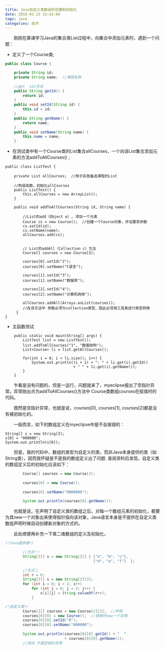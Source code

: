 ```yaml
---
title: Java自定义类数组的创建和初始化
date: 2019-03-23 15:42:04
tags: java
categories: 技术  
---
```


&emsp;&emsp;刚刚在慕课学习Java的集合类List过程中，向集合中添加元素时，遇到一个问题：

 - 定义了一个Course类;
 

```Java
public class Course {

	private String id;    
	private String name;  //课程名称
	
	//get  set方法
	public String getId() {
		return id;
	}
	public void setId(String id) {
		this.id = id;
	}
	public String getName() {
		return name;
	}
	public void setName(String name) {
		this.name = name;
	}
```

 - 在测试类中有一个Course类的List集合allCourses，一个向该List集合添加元素的方法addToAllCourses() ;
 

```
public class ListTest {  

	private List allCourses;  //用于存放备选课程的List
	
	//构造函数，初始化allCourses
	public ListTest() {  		
		this.allCourses = new ArrayList();
	}

    public void addToAllCourses(String id, String name) {
		
		//List的add（Object e）, 添加一个元素
		Course cs = new Course();  //创建一个Course对象，并设置其参数
		cs.setId(id);   
		cs.setName(name);
		allCourses.add(cs);	
	
		
		// List的addAll（Collection c）方法		
		Course[] courses = new Course[3];
		
		courses[0].setId("2");
		courses[0].setName("C语言");
		
		courses[1].setId("3");
		courses[1].setName("数据库");
		
		courses[2].setId("4");
		courses[2].setName("计算机网络");
		
	    allCourses.addAll(Arrays.asList(courses));  
	    //在该方法中 参数必须为collection类型，因此必须用工具类进行类型转换
     }	
}
```

 - 主函数测试

```
	public static void main(String[] args) {
		ListTest list = new ListTest();
		list.addToAllCourses("1", "数据结构");
		List<Course> li = list.getAllCourses();
       
		for(int i = 0; i < li.size(); i++) {
			System.out.println((i + 1) + ": " + li.get(i).getId() 
			                   + " " + li.get(i).getName());
		}
	}
```
&emsp;&emsp;乍看是没有问题的，但是一运行，问题就来了，myeclipse报出了空指针异常。异常抛出点为addToAllCourses()方法中 Course类数组courses在赋值时的代码。

&emsp;&emsp;既然是空指针异常，也就是说，courses[0],  courses[1], courses[2]都是没有被初始化的。

&emsp;&emsp;一般而言，如下的数组定义在myeclipse中是不会报错的：

```
String[] s = new String[3];
s[0] = "000000";
System.out.println(s[0]);
```

&emsp;&emsp;但是，我的代码中，数组的类型为自定义的类，而非Java本身提供的类（如String类），因而我怀疑是不是我的数组定义出了问题.  查阅资料后发现，自定义类的数组定义后的初始化应该如下：

```Java
		Course[] courses = new Course[3];
		
		courses[0] = new Course();
		
		courses[0].setName("0000000");
		
		System.out.println(courses[0].getName());
```
&emsp;&emsp;也就是说，在声明了自定义类的数组之后，对每一个数组元素的初始化，都要为其new一个对象出来使得指针指向该对象，Java语言本身是不提供在自定义类数组声明时候自动创建新对象的方式的。

&emsp;&emsp;此处顺便再补充一下类二维数组的定义及初始化，

```Java
/*Java提供类*/

        //方式一:
        String[][] s = new String[][] { {"a", "b", "c"},
                                        {"d", "e", "f"}  };
		
        //方式二
        int r = 0;
		String[][] s = new String[2][3];
		for (int i = 0; i < 2; i++) 
			for (int j = 0; j < 3; j++) {
				s[i][j] = String.valueOf(r++);
			}

/*自定义类*/
		Course[][] courses = new Course[2][3];  //声明
		courses[0][0] = new Course();  //使用时new一个实例
		courses[0][0].setId("0");
		courses[0][0].setName("000000");
		
        System.out.println(courses[0][0].getId() + "  " 
                           + courses[0][0].getName());
        //测试 不报空指针异常
```

